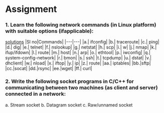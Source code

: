 # Assignment
### 1. Learn the following network commands (in Linux platform) with suitable options (ifapplicable):
[solutions](./Solutions/Commands.md)
|Sl no|Commands|
|---|---|
|a.| ifconfig|
|b.| traceroute|
|c.| ping|
|d.| dig|
|e.| telnet|
|f.| nslookup|
|g.| netstat|
|h.| scp|
|i.| w|
|j.| nmap|
|k.| ifup/ifdown|
|l.| route|
|m.| host|
|n.| arp|
|o.| ethtool|
|p.| iwconfig|
|q.| system-config-network|
|r.| bmon|
|s.| ssh|
|t.| tcpdump|
|u.| dstat|
|v.| dhclient|
|w.| nload|
|x.| iftop|
|y.| ip|
|z.| route|
|aa.| iptables|
|bb.|sftp|
|cc.|socat|
|dd.|rsync|
|ee.|wget|
|ff.| curl|

### 2. Write the following socket programs in C/C++ for communicating between two machines (as client and server) connected in a network:
a. Stream socket
b. Datagram socket
c. Raw/unnamed socket
